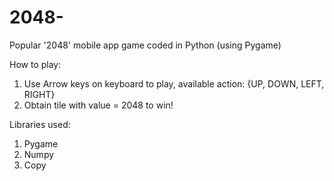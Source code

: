 # 2048-
Popular '2048' mobile app game coded in Python (using Pygame)

How to play:
1. Use Arrow keys on keyboard to play, available action: {UP, DOWN, LEFT, RIGHT}
2. Obtain tile with value = 2048 to win!


Libraries used:
1. Pygame
2. Numpy
3. Copy
